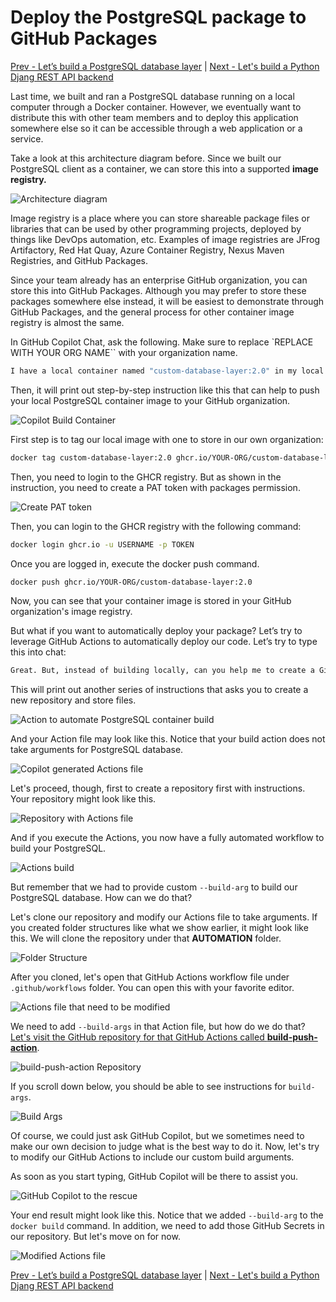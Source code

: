 # Deploy the PostgreSQL package to GitHub Packages

[Prev - Let’s build a PostgreSQL database layer](../3_BuildPostgreSQL/README.md) |  [Next - Let's build a Python Djang REST API backend](../5_BuildPythonDjango/README.md)

Last time, we built and ran a PostgreSQL database running on a local computer through a Docker container. However, we eventually want to distribute this with other team members and to deploy this application somewhere else so it can be accessible through a web application or a service.

Take a look at this architecture diagram before. Since we built our PostgreSQL client as a container, we can store this into a supported **image registry.**

![Architecture diagram](./images/0_ArchitecturePostgreSQL.jpg)

Image registry is a place where you can store shareable package files or libraries that can be used by other programming projects, deployed by things like DevOps automation, etc. Examples of image registries are JFrog Artifactory, Red Hat Quay, Azure Container Registry, Nexus Maven Registries, and GitHub Packages.

Since your team already has an enterprise GitHub organization, you can store this into GitHub Packages. Although you may prefer to store these packages somewhere else instead, it will be easiest to demonstrate through GitHub Packages, and the general process for other container image registry is almost the same.

In GitHub Copilot Chat, ask the following. Make sure to replace `REPLACE WITH YOUR ORG NAME``  with your organization name.

```bash
I have a local container named "custom-database-layer:2.0" in my local machine. How can I deploy this to the GHCR GitHub Packages registry in my organization "<REPLACE WITH YOUR ORG NAME>"?
```

Then, it will print out step-by-step instruction like this that can help to push your local PostgreSQL container image to your GitHub organization.

![Copilot Build Container](./images/1_CopilotBuildContainer.jpg)

First step is to tag our local image with one to store in our own organization:

```bash
docker tag custom-database-layer:2.0 ghcr.io/YOUR-ORG/custom-database-layer:2.0
```

Then, you need to login to the GHCR registry. But as shown in the instruction, you need to create a PAT token with packages permission.

![Create PAT token](./images/2_CreatePAT.jpg)

Then, you can login to the GHCR registry with the following command:

```bash
docker login ghcr.io -u USERNAME -p TOKEN
```

Once you are logged in, execute the docker push command.

```bash
docker push ghcr.io/YOUR-ORG/custom-database-layer:2.0
```

Now, you can see that your container image is stored in your GitHub organization's image registry.

But what if you want to automatically deploy your package? Let’s try to leverage GitHub Actions to automatically deploy our code. Let’s try to type this into chat:

```bash
Great. But, instead of building locally, can you help me to create a GitHub repository where GitHub Actions can automatically pick up "Dockerfile" and "create-data-sql" to build as a Docker container and push to my GitHub organization named "<REPLACE WITH YOUR ORG NAME>”'s GHCR GitHub Package container registry?
```

This will print out another series of instructions that asks you to create a new repository and store files.

![Action to automate PostgreSQL container build](./images/3_CopilotAutomatingBuild.jpg)

And your Action file may look like this. Notice that your build action does not take arguments for PostgreSQL database.

![Copilot generated Actions file](./images/4_CopilotGeneratedActions.jpg)

Let's proceed, though, first to create a repository first with instructions. Your repository might look like this.

![Repository with Actions file](./images/5_RepositoryPostgreSQL.jpg)

And if you execute the Actions, you now have a fully automated workflow to build your PostgreSQL.

![Actions build](./images/6_SuccessActions.jpg)

But remember that we had to provide custom `--build-arg` to build our PostgreSQL database. How can we do that?

Let's clone our repository and modify our Actions file to take arguments. If you created folder structures like what we show earlier, it might look like this. We will clone the repository under that **AUTOMATION** folder.

![Folder Structure](./images/7_FolderStructure.jpg)

After you cloned, let's open that GitHub Actions workflow file under `.github/workflows` folder. You can open this with your favorite editor.

![Actions file that need to be modified](./images/8_NeedFixingAction.jpg)

We need to add `--build-args` in that Action file, but how do we do that? [Let's visit the GitHub repository for that GitHub Actions called **build-push-action**](https://github.com/docker/build-push-action).

![build-push-action Repository](./images/9_BuildPushActionRepository.jpg)

If you scroll down below, you should be able to see instructions for `build-args`.

![Build Args](./images/10_BuildArgsInstruction.jpg)

Of course, we could just ask GitHub Copilot, but we sometimes need to make our own decision to judge what is the best way to do it. Now, let's try to modify our GitHub Actions to include our custom build arguments.

As soon as you start typing, GitHub Copilot will be there to assist you.

![GitHub Copilot to the rescue](./images/11_CopilotSuggestionActions.jpg)

Your end result might look like this. Notice that we added `--build-arg` to the `docker build` command. In addition, we need to add those GitHub Secrets in our repository. But let's move on for now.

![Modified Actions file](./images/12_FinalActions.jpg)

[Prev - Let’s build a PostgreSQL database layer](../3_BuildPostgreSQL/README.md) |  [Next - Let's build a Python Djang REST API backend](../5_BuildPythonDjango/README.md)


